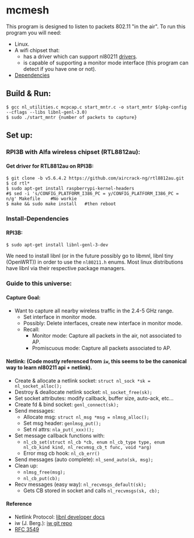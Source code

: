 # mcmesh
This program is designed to listen to packets 802.11 "in the air".
To run this program you will need:
- Linux. 
- A wifi chipset that:
    - has a driver which can support nl80211 [drivers](https://wireless.wiki.kernel.org/en/users/drivers).
    - is capable of supporting a monitor mode interface (this program can detect if you have one or not).
- [Dependencies](#Install-Dependencies)


## Build & Run:
```
$ gcc nl_utilities.c mcpcap.c start_mntr.c -o start_mntr $(pkg-config --cflags --libs libnl-genl-3.0)
$ sudo ./start_mntr {number of packets to capture}
```

## Set up:
### RPI3B with Alfa wireless chipset (RTL8812au):
#### Get driver for RTL8812au on RPI3B:
```
$ git clone -b v5.6.4.2 https://github.com/aircrack-ng/rtl8812au.git
$ cd rtl*
$ sudo apt-get install raspberrypi-kernel-headers
#$ sed -i 's/CONFIG_PLATFORM_I386_PC = y/CONFIG_PLATFORM_I386_PC = n/g' Makefile    #No workie
$ make && sudo make install   #then reboot
```

### Install-Dependencies
#### RPI3B:
```
$ sudo apt-get install libnl-genl-3-dev
```
We need to install libnl (or in the future possibly go to libmnl, libnl tiny (OpenWRT)) in order to use the ```nl80211.h``` enums.
Most linux distributions have libnl via their respective package managers.

### Guide to this universe:

#### Capture Goal:
+ Want to capture all nearby wireless traffic in the 2.4-5 GHz range.
    + Set interface in monitor mode.
    + Possibly: Delete interfaces, create new interface in monitor mode.
    + Recall:
        + Monitor mode: Capture all packets in the air, not associated to AP.
        + Promiscuous mode: Capture all packets associated to AP.

#### Netlink: (Code mostly referenced from ```iw```, this seems to be the canonical way to learn nl80211 api + netlink).
+ Create & allocate a netlink socket: ```struct nl_sock *sk = nl_socket_alloc();```
+ Destroy & deallocate netlink socket: ```nl_socket_free(sk);```
+ Set socket attributes: modify callback, buffer size, auto-ack, etc...
+ Create fd & bind socket: ```genl_connect(sk);```
+ Send messages:
    + Allocate msg: ```struct nl_msg *msg = nlmsg_alloc();```
    + Set msg header: ```genlmsg_put();```
    + Set nl attrs: ```nla_put(_xxx)();```
+ Set message callback functions with: 
    + ```nl_cb_set(struct nl_cb *cb, enum nl_cb_type type, enum nl_cb_kind kind, nl_recvmsg_cb_t func, void *arg)```
    + Error msg cb hook: ```nl_cb_err()```
+ Send messages (auto complete): ```nl_send_auto(sk, msg);```
+ Clean up:
    + ```nlmsg_free(msg);```
    + ```nl_cb_put(cb);```
+ Recv messages (easy way): ```nl_recvmsgs_default(sk);```
    + Gets CB stored in socket and calls ```nl_recvmsgs(sk, cb);```
    
 
#### Reference
+ Netlink Protocol: [libnl developer docs](https://www.infradead.org/~tgr/libnl/doc/core.html)
+ iw (J. Berg.): [iw git repo](http://git.kernel.org/?p=linux/kernel/git/jberg/iw.git)
+ [RFC 3549](https://datatracker.ietf.org/doc/html/rfc3549) 
